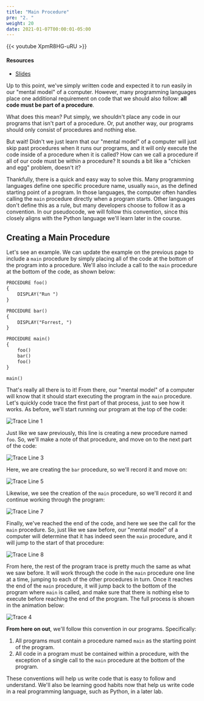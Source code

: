 ```yaml
---
title: "Main Procedure"
pre: "2. "
weight: 20
date: 2021-01-07T00:00:01-05:00
---
```


{{< youtube XpmR8HG-uRU >}}

#### Resources

* <a href="slides" target="_blank">Slides</a>

Up to this point, we've simply written code and expected it to run easily in our "mental model" of a computer. However, many programming languages place one additional requirement on code that we should also follow: **all code must be part of a procedure**. 

What does this mean? Put simply, we shouldn't place any code in our programs that isn't part of a procedure. Or, put another way, our programs should only consist of procedures and nothing else.

But wait! Didn't we just learn that our "mental model" of a computer will just skip past procedures when it runs our programs, and it will only execute the code inside of a procedure when it is called? How can we call a procedure if all of our code must be within a procedure? It sounds a bit like a "chicken and egg" problem, doesn't it?

Thankfully, there is a quick and easy way to solve this. Many programming languages define one specific procedure name, usually `main`, as the defined starting point of a program. In those languages, the computer often handles calling the `main` procedure directly when a program starts. Other languages don't define this as a rule, but many developers choose to follow it as a convention. In our pseudocode, we will follow this convention, since this closely aligns with the Python language we'll learn later in the course. 

## Creating a Main Procedure

Let's see an example. We can update the example on the previous page to include a `main` procedure by simply placing all of the code at the bottom of the program into a procedure. We'll also include a call to the `main` procedure at the bottom of the code, as shown below:

```tex
PROCEDURE foo()
{
    DISPLAY("Run ")
}

PROCEDURE bar()
{
    DISPLAY("Forrest, ")
}

PROCEDURE main()
{
    foo()
    bar()
    foo()
}

main()
```

That's really all there is to it! From there, our "mental model" of a computer will know that it should start executing the program in the `main` procedure. Let's quickly code trace the first part of that process, just to see how it works. As before, we'll start running our program at the top of the code:

![Trace Line 1](/cc110/images/lab2/trace4_1.png)

Just like we saw previously, this line is creating a new procedure named `foo`. So, we'll make a note of that procedure, and move on to the next part of the code:

![Trace Line 3](/cc110/images/lab2/trace4_3.png)

Here, we are creating the `bar` procedure, so we'll record it and move on:

![Trace Line 5](/cc110/images/lab2/trace4_5.png)

Likewise, we see the creation of the `main` procedure, so we'll record it and continue working through the program:

![Trace Line 7](/cc110/images/lab2/trace4_7.png)

Finally, we've reached the end of the code, and here we see the call for the `main` procedure. So, just like we saw before, our "mental model" of a computer will determine that it has indeed seen the `main` procedure, and it will jump to the start of that procedure:

![Trace Line 8](/cc110/images/lab2/trace4_8.png)

From here, the rest of the program trace is pretty much the same as what we saw before. It will work through the code in the `main` procedure one line at a time, jumping to each of the other procedures in turn. Once it reaches the end of the `main` procedure, it will jump back to the bottom of the program where `main` is called, and make sure that there is nothing else to execute before reaching the end of the program. The full process is shown in the animation below:

![Trace 4](/cc110/images/lab2/trace4.gif)

**From here on out**, we'll follow this convention in our programs. Specifically:

1. All programs must contain a procedure named `main` as the starting point of the program.
1. All code in a program must be contained within a procedure, with the exception of a single call to the `main` procedure at the bottom of the program.

These conventions will help us write code that is easy to follow and understand. We'll also be learning good habits now that help us write code in a real programming language, such as Python, in a later lab.